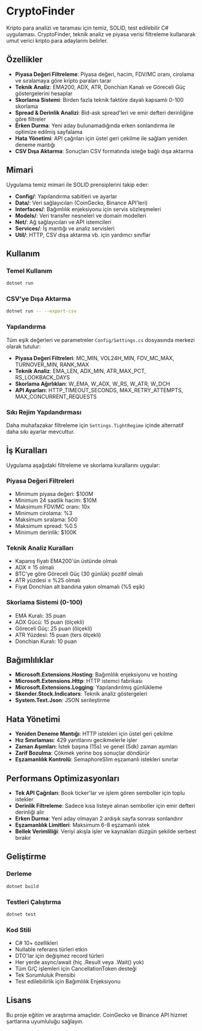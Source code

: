 # CryptoFinder

Kripto para analizi ve taraması için temiz, SOLID, test edilebilir C# uygulaması. CryptoFinder, teknik analiz ve piyasa verisi filtreleme kullanarak umut verici kripto para adaylarını belirler.

## Özellikler

- **Piyasa Değeri Filtreleme**: Piyasa değeri, hacim, FDV/MC oranı, cirolama ve sıralamaya göre kripto paraları tarar
- **Teknik Analiz**: EMA200, ADX, ATR, Donchian Kanalı ve Göreceli Güç göstergelerini hesaplar
- **Skorlama Sistemi**: Birden fazla teknik faktöre dayalı kapsamlı 0-100 skorlama
- **Spread & Derinlik Analizi**: Bid-ask spread'leri ve emir defteri derinliğine göre filtreler
- **Erken Durma**: Yeni aday bulunamadığında erken sonlandırma ile optimize edilmiş sayfalama
- **Hata Yönetimi**: API çağrıları için üstel geri çekilme ile sağlam yeniden deneme mantığı
- **CSV Dışa Aktarma**: Sonuçları CSV formatında isteğe bağlı dışa aktarma

## Mimari

Uygulama temiz mimari ile SOLID prensiplerini takip eder:

- **Config/**: Yapılandırma sabitleri ve ayarlar
- **Data/**: Veri sağlayıcıları (CoinGecko, Binance API'leri)
- **Interfaces/**: Bağımlılık enjeksiyonu için servis sözleşmeleri
- **Models/**: Veri transfer nesneleri ve domain modelleri
- **Net/**: Ağ sağlayıcıları ve API istemcileri
- **Services/**: İş mantığı ve analiz servisleri
- **Util/**: HTTP, CSV dışa aktarma vb. için yardımcı sınıflar

## Kullanım

### Temel Kullanım

```bash
dotnet run
```

### CSV'ye Dışa Aktarma

```bash
dotnet run -- --export-csv
```

### Yapılandırma

Tüm eşik değerleri ve parametreler `Config/Settings.cs` dosyasında merkezi olarak tutulur:

- **Piyasa Değeri Filtreleri**: MC_MIN, VOL24H_MIN, FDV_MC_MAX, TURNOVER_MIN, RANK_MAX
- **Teknik Analiz**: EMA_LEN, ADX_MIN, ATR_MAX_PCT, RS_LOOKBACK_DAYS
- **Skorlama Ağırlıkları**: W_EMA, W_ADX, W_RS, W_ATR, W_DCH
- **API Ayarları**: HTTP_TIMEOUT_SECONDS, MAX_RETRY_ATTEMPTS, MAX_CONCURRENT_REQUESTS

### Sıkı Rejim Yapılandırması

Daha muhafazakar filtreleme için `Settings.TightRegime` içinde alternatif daha sıkı ayarlar mevcuttur.

## İş Kuralları

Uygulama aşağıdaki filtreleme ve skorlama kurallarını uygular:

### Piyasa Değeri Filtreleri
- Minimum piyasa değeri: $100M
- Minimum 24 saatlik hacim: $10M
- Maksimum FDV/MC oranı: 10x
- Minimum cirolama: %3
- Maksimum sıralama: 500
- Maksimum spread: %0.5
- Minimum derinlik: $100K

### Teknik Analiz Kuralları
- Kapanış fiyatı EMA200'ün üstünde olmalı
- ADX ≥ 15 olmalı
- BTC'ye göre Göreceli Güç (30 günlük) pozitif olmalı
- ATR yüzdesi ≤ %25 olmalı
- Fiyat Donchian alt bandına yakın olmamalı (%5 eşik)

### Skorlama Sistemi (0-100)
- EMA Kuralı: 35 puan
- ADX Gücü: 15 puan (ölçekli)
- Göreceli Güç: 25 puan (ölçekli)
- ATR Yüzdesi: 15 puan (ters ölçekli)
- Donchian Kuralı: 10 puan

## Bağımlılıklar

- **Microsoft.Extensions.Hosting**: Bağımlılık enjeksiyonu ve hosting
- **Microsoft.Extensions.Http**: HTTP istemci fabrikası
- **Microsoft.Extensions.Logging**: Yapılandırılmış günlükleme
- **Skender.Stock.Indicators**: Teknik analiz göstergeleri
- **System.Text.Json**: JSON serileştirme

## Hata Yönetimi

- **Yeniden Deneme Mantığı**: HTTP istekleri için üstel geri çekilme
- **Hız Sınırlaması**: 429 yanıtlarını gecikmelerle işler
- **Zaman Aşımları**: İstek başına (15s) ve genel (5dk) zaman aşımları
- **Zarif Bozulma**: Çökmek yerine boş sonuçlar döndürür
- **Eşzamanlılık Kontrolü**: SemaphoreSlim eşzamanlı istekleri sınırlar

## Performans Optimizasyonları

- **Tek API Çağrıları**: Book ticker'lar ve işlem gören semboller için toplu istekler
- **Derinlik Filtreleme**: Sadece kısa listeye alınan semboller için emir defteri derinliği alır
- **Erken Durma**: Yeni aday olmayan 2 ardışık sayfa sonrası sonlandırır
- **Eşzamanlılık Limitleri**: Maksimum 6-8 eşzamanlı istek
- **Bellek Verimliliği**: Veriyi akışla işler ve kaynakları düzgün şekilde serbest bırakır

## Geliştirme

### Derleme

```bash
dotnet build
```

### Testleri Çalıştırma

```bash
dotnet test
```

### Kod Stili

- C# 10+ özellikleri
- Nullable referans türleri etkin
- DTO'lar için değişmez record türleri
- Her yerde async/await (hiç .Result veya .Wait() yok)
- Tüm G/Ç işlemleri için CancellationToken desteği
- Tek Sorumluluk Prensibi
- Test edilebilirlik için Bağımlılık Enjeksiyonu

## Lisans

Bu proje eğitim ve araştırma amaçlıdır. CoinGecko ve Binance API hizmet şartlarına uyumluluğu sağlayın.
